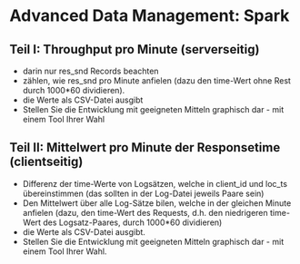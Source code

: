# Advanced Data Management: Spark

## Teil I: Throughput pro Minute (serverseitig)
* darin nur res_snd Records beachten
* zählen, wie res_snd pro Minute anfielen (dazu den time-Wert ohne Rest durch 1000*60 dividieren).
* die Werte als CSV-Datei ausgibt
* Stellen Sie die Entwicklung mit geeigneten Mitteln graphisch dar - mit einem Tool Ihrer Wahl

## Teil II: Mittelwert pro Minute der Responsetime (clientseitig)
* Differenz der time-Werte von Logsätzen, welche in client_id und loc_ts übereinstimmen (das sollten in der Log-Datei jeweils Paare sein)
* Den Mittelwert über alle Log-Sätze bilen, welche in der gleichen Minute anfielen (dazu, den time-Wert des Requests, d.h. den niedrigeren time-Wert des Logsatz-Paares, durch 1000*60 dividieren)
* die Werte als CSV-Datei ausgibt.
* Stellen Sie die Entwicklung mit geeigneten Mitteln graphisch dar - mit einem Tool Ihrer Wahl.
